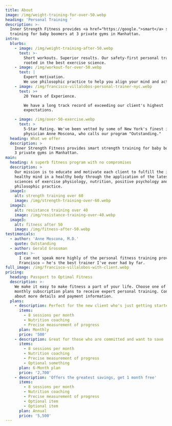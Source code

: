 ```yaml
---
title: About
image: /img/weight-training-for-over-50.webp
heading: 'Personal Training '
description: >-
  Inner Strength Fitness provides <a href="https://google.">smart</a> strength
  training for baby boomers at 3 private gyms in Manhattan.
intro:
  blurbs:
    - image: /img/weight-training-after-50.webp
      text: >-
        Short workouts. Superior results. Our safety-first personal training is
        rooted in the best exercise science.
    - image: /img/workout-for-over-50.webp
      text: |
        Expert motivation.
        We use philosophic practice to help you align your mind and actions. 
    - image: /img/francisco-villalobos-personal-trainer-nyc.webp
      text: >+
        20 Years of Experience.

        We have a long track record of exceeding our client's highest
        expectations. 

    - image: /img/over-50-exercise.webp
      text: >
        5-Star Rating. We've been vetted by some of New York's finest including
        physician Anne Moscona, who calls our program "Outstanding."
  heading: What we offer
  description: >
    Inner Strength Fitness provides smart strength training for baby boomers at
    3 private gyms in Manhattan.
main:
  heading: A superb fitness program with no compromises
  description: >
    Our mission is to educate and motivate each client to fulfill the ideal of a
    healthy mind in a healthy body through the application of the latest in the
    sciences of exercise physiology, nutrition, positive psychology and
    philosophic practice.
  image1:
    alt: strength training over 60
    image: /img/strength-training-over-60.webp
  image2:
    alt: resistance training over 40
    image: /img/resistance-training-over-40.webp
  image3:
    alt: fitness after 50
    image: /img/fitness-after-50.webp
testimonials:
  - author: 'Anne Moscona, M.D.'
    quote: Outstanding
  - author: Gerald Grossman
    quote: >-
      I can not speak more highly of the personal fitness training provided by
      Francisco – he's the best trainer I've ever had by far.
full_image: /img/francisco-villalobos-with-client.webp
pricing:
  heading: Passport to Optimal Fitness
  description: >-
    We make it easy to make fitness a part of your life. Choose one of our
    monthly subscription plans to receive expert personal training. Contact us
    about more details and payment information.
  plans:
    - description: Perfect for the new client who's just getting started
      items:
        - 8 sessions per month
        - Nutrition coaching
        - Precise measurement of progress
      plan: Monthly
      price: '500'
    - description: Great for those who are committed and want to save
      items:
        - 8 sessions per month
        - Nutrition coaching
        - Precise measurement of progress
        - Optional something
      plan: 6-Month plan
      price: '2,700'
    - description: 'Offers the greatest savings, get 1 month free'
      items:
        - 8 sessions per month
        - Nutrition coaching
        - Precise measurement of progress
        - Optional item
        - Optional item
      plan: Annual
      price: '5,500'
---
```


